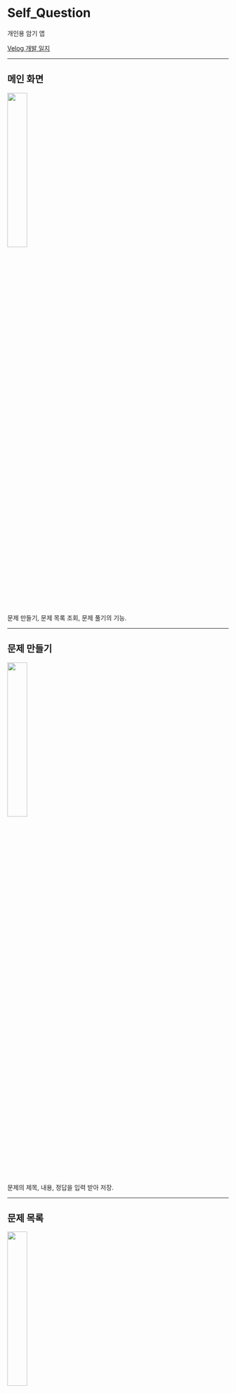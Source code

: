 # Self_Question

개인용 암기 앱

<a href='https://velog.io/@e414/%ED%94%84%EB%A1%9C%EC%A0%9D%ED%8A%B8-%EC%9E%90%EB%AC%B8%EC%9E%90%EB%8B%B5-%EC%95%B1-%EC%95%84%EC%9D%B4%EB%94%94%EC%96%B4'>Velog 개발 일지</a>

---

## 메인 화면

<img src = "https://github.com/Caution-Sun/Self_Question/assets/60997821/bb65d835-61aa-4234-9449-65f41bc486ae" width = "30%" height = "30%">

문제 만들기, 문제 목록 조회, 문제 풀기의 기능.

---

## 문제 만들기

<img src = "https://github.com/Caution-Sun/Self_Question/assets/60997821/bb6ef342-8494-41a6-adc6-70df62251429" width = "30%" height = "30%">

문제의 제목, 내용, 정답을 입력 받아 저장.

---

## 문제 목록

<img src = "https://github.com/Caution-Sun/Self_Question/assets/60997821/139cb2ed-f1cd-47c8-b4bc-1c96c71347b4" width = "30%" height = "30%">

문제들의 제목을 보여줌. 각 문제들을 클릭해 상세 화면으로 넘어감.

---

## 문제 조회, 수정, 삭제

<img src = "https://github.com/Caution-Sun/Self_Question/assets/60997821/8b84baa4-d552-48ea-800f-7299829a20be" width = "30%" height = "30%">

저장한 문제 내용을 조회 가능. 문제의 수정과 삭제 가능.

---

## 문제 풀기


<img src = "https://github.com/Caution-Sun/Self_Question/assets/60997821/e2857de5-fd1c-43c4-b2ec-7d1a0104f242" width = "30%" height = "30%">
<img src = "https://github.com/Caution-Sun/Self_Question/assets/60997821/107ca899-6740-4623-bf60-bf2c1c188821" width = "30%" height = "30%">
<img src = "https://github.com/Caution-Sun/Self_Question/assets/60997821/a9616548-1ec1-47da-bbe6-812c397ac260" width = "30%" height = "30%">

문제 목록 화면에서 각 문제를을 클릭해 문제 풀이 화면으로 넘어감.
문제 풀이 화면에선 정답 확인 버튼을 눌러 정답을 확인 가능하고, 이전/다음 문제로 이동 가능.
